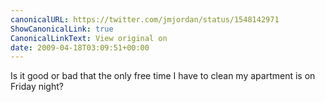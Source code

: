 ```yaml
---
canonicalURL: https://twitter.com/jmjordan/status/1548142971
ShowCanonicalLink: true
CanonicalLinkText: View original on
date: 2009-04-18T03:09:51+00:00
---
```

Is it good or bad that the only free time I have to clean my apartment is on Friday night?